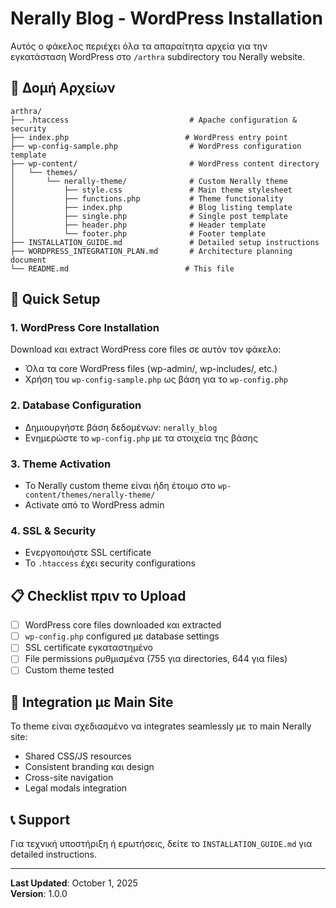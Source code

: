 # Nerally Blog - WordPress Installation

Αυτός ο φάκελος περιέχει όλα τα απαραίτητα αρχεία για την εγκατάσταση WordPress στο `/arthra` subdirectory του Nerally website.

## 📁 Δομή Αρχείων

```
arthra/
├── .htaccess                           # Apache configuration & security
├── index.php                          # WordPress entry point  
├── wp-config-sample.php                # WordPress configuration template
├── wp-content/                         # WordPress content directory
│   └── themes/
│       └── nerally-theme/              # Custom Nerally theme
│           ├── style.css               # Main theme stylesheet
│           ├── functions.php           # Theme functionality
│           ├── index.php               # Blog listing template
│           ├── single.php              # Single post template
│           ├── header.php              # Header template
│           └── footer.php              # Footer template
├── INSTALLATION_GUIDE.md               # Detailed setup instructions
├── WORDPRESS_INTEGRATION_PLAN.md       # Architecture planning document
└── README.md                          # This file
```

## 🚀 Quick Setup

### 1. WordPress Core Installation
Download και extract WordPress core files σε αυτόν τον φάκελο:
- Όλα τα core WordPress files (wp-admin/, wp-includes/, etc.)
- Χρήση του `wp-config-sample.php` ως βάση για το `wp-config.php`

### 2. Database Configuration
- Δημιουργήστε βάση δεδομένων: `nerally_blog`
- Ενημερώστε το `wp-config.php` με τα στοιχεία της βάσης

### 3. Theme Activation
- Το Nerally custom theme είναι ήδη έτοιμο στο `wp-content/themes/nerally-theme/`
- Activate από το WordPress admin

### 4. SSL & Security
- Ενεργοποιήστε SSL certificate
- Το `.htaccess` έχει security configurations

## 📋 Checklist πριν το Upload

- [ ] WordPress core files downloaded και extracted
- [ ] `wp-config.php` configured με database settings
- [ ] SSL certificate εγκαταστημένο
- [ ] File permissions ρυθμισμένα (755 για directories, 644 για files)
- [ ] Custom theme tested

## 🔗 Integration με Main Site

Το theme είναι σχεδιασμένο να integrates seamlessly με το main Nerally site:
- Shared CSS/JS resources
- Consistent branding και design
- Cross-site navigation
- Legal modals integration

## 📞 Support

Για τεχνική υποστήριξη ή ερωτήσεις, δείτε το `INSTALLATION_GUIDE.md` για detailed instructions.

---

**Last Updated**: October 1, 2025  
**Version**: 1.0.0